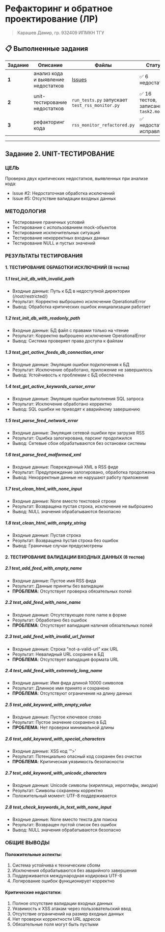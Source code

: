 # Рефакторинг и обратное проектирование (ЛР)
> Карашев Дамир, гр. 932409 ИПМКН ТГУ

## 📋 Выполненные задания

| Задание | Описание | Файлы | Статус |
|---------|----------|-------|--------|
| **1** | анализ кода и выявление недостатков | [Issues](../../issues) | ✅ 6 недостатков |
| **2** | unit-тестирование недостатков | `run_tests.py` запускает `test_rss_monitor.py` | ✅ 16 тестов, записаны в `task2.mov` |
| **3** | рефакторинг кода | `rss_monitor_refactored.py` | ✅ недостатки исправлены |

---

## Задание 2. UNIT-ТЕСТИРОВАНИЕ

### ЦЕЛЬ
Проверка двух критических недостатков, выявленных при анализе кода:
- Issue #2: Недостаточная обработка исключений
- Issue #5: Отсутствие валидации входных данных

### МЕТОДОЛОГИЯ
- Тестирование граничных условий
- Тестирование с использованием mock-объектов
- Тестирование исключительных ситуаций
- Тестирование некорректных входных данных
- Тестирование NULL и пустых значений

### РЕЗУЛЬТАТЫ ТЕСТИРОВАНИЯ

#### 1. ТЕСТИРОВАНИЕ ОБРАБОТКИ ИСКЛЮЧЕНИЙ (8 тестов)

##### 1.1 test_init_db_with_invalid_path
- Входные данные: Путь к БД в недоступной директории (/root/restricted/)
- Результат: Корректно выброшено исключение OperationalError
- Вывод: Обработка критических ошибок инициализации работает

##### 1.2 test_init_db_with_readonly_path
- Входные данные: БД файл с правами только на чтение
- Результат: Корректно выброшено исключение OperationalError
- Вывод: Система проверяет права доступа к файлам

##### 1.3 test_get_active_feeds_db_connection_error
- Входные данные: Эмуляция ошибки подключения к БД
- Результат: Исключение обработано, приложение не завершилось
- Вывод: Устойчивость к проблемам с БД обеспечена

##### 1.4 test_get_active_keywords_cursor_error
- Входные данные: Эмуляция ошибки выполнения SQL запроса
- Результат: Исключение обработано корректно
- Вывод: SQL ошибки не приводят к аварийному завершению

##### 1.5 test_parse_feed_network_error
- Входные данные: Эмуляция сетевой ошибки при загрузке RSS
- Результат: Ошибка залогирована, парсинг продолжился
- Вывод: Сетевые сбои обрабатываются без остановки системы

##### 1.6 test_parse_feed_malformed_xml
- Входные данные: Поврежденный XML в RSS фиде
- Результат: Предупреждение залогировано, обработка продолжена
- Вывод: Некорректные данные не нарушают работу приложения

##### 1.7 test_clean_html_with_none_input
- Входные данные: None вместо текстовой строки
- Результат: Возвращена пустая строка, исключение не выброшено
- Вывод: NULL значения обрабатываются безопасно

##### 1.8 test_clean_html_with_empty_string
- Входные данные: Пустая строка
- Результат: Возвращена пустая строка без ошибок
- Вывод: Граничные случаи предусмотрены

#### 2. ТЕСТИРОВАНИЕ ВАЛИДАЦИИ ВХОДНЫХ ДАННЫХ (8 тестов)

##### 2.1 test_add_feed_with_empty_name
- Входные данные: Пустое имя RSS фида
- Результат: Данные приняты без валидации
- **ПРОБЛЕМА**: Отсутствует проверка обязательных полей

##### 2.2 test_add_feed_with_none_name
- Входные данные: Отсутствующее поле name в форме
- Результат: Обработано без ошибок
- **ПРОБЛЕМА**: Отсутствует валидация наличия обязательных полей

##### 2.3 test_add_feed_with_invalid_url_format
- Входные данные: Строка "not-a-valid-url" как URL
- Результат: Невалидный URL сохранен в БД
- **ПРОБЛЕМА**: Отсутствует валидация формата URL

##### 2.4 test_add_feed_with_extremely_long_name
- Входные данные: Имя фида длиной 10000 символов
- Результат: Длинное имя принято и сохранено
- **ПРОБЛЕМА**: Отсутствуют ограничения на длину данных

##### 2.5 test_add_keyword_with_empty_value
- Входные данные: Пустое ключевое слово
- Результат: Пустое значение сохранено в БД
- **ПРОБЛЕМА**: Нет проверки минимальной длины

##### 2.6 test_add_keyword_with_special_characters
- Входные данные: XSS код '"><script>alert("xss")</script>'
- Результат: Потенциально опасный код сохранен без очистки
- **ПРОБЛЕМА**: Критическая уязвимость безопасности

##### 2.7 test_add_keyword_with_unicode_characters
- Входные данные: Unicode символы (кириллица, иероглифы, эмодзи)
- Результат: Символы сохранены корректно
- Положительный момент: UTF-8 поддерживается

##### 2.8 test_check_keywords_in_text_with_none_input
- Входные данные: None вместо текста для поиска
- Результат: Возвращен пустой список без ошибок
- Вывод: NULL значения обрабатываются безопасно

### ОБЩИЕ ВЫВОДЫ

#### Положительные аспекты:
1. Система устойчива к техническим сбоям
2. Исключения обрабатываются без аварийного завершения
3. Поддерживается международная кодировка UTF-8
4. Логирование ошибок функционирует корректно

#### Критические недостатки:
1. Полное отсутствие валидации входных данных
2. Уязвимость к XSS атакам через пользовательский ввод
3. Отсутствие ограничений на размер входных данных
4. Нет проверки корректности URL адресов
5. Обязательные поля могут быть пустыми